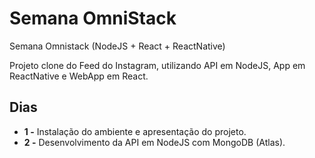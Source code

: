 # Semana OmniStack
Semana Omnistack (NodeJS + React + ReactNative)

Projeto clone do Feed do Instagram, utilizando API em NodeJS, App em ReactNative e WebApp em React.

## Dias

- **1 -** Instalação do ambiente e apresentação do projeto. 
- **2 -** Desenvolvimento da API em NodeJS com MongoDB (Atlas).
